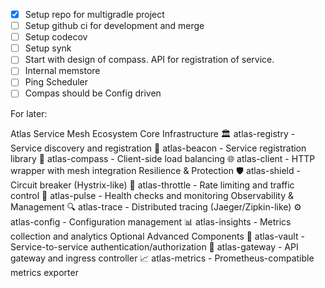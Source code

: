- [X] Setup repo for multigradle project
- [ ] Setup github ci for development and merge
- [ ] Setup codecov
- [ ] Setup synk
- [ ] Start with design of compass. API for registration of service.
- [ ] Internal memstore
- [ ] Ping Scheduler
- [ ] Compas should be Config driven

For later:

Atlas Service Mesh Ecosystem
Core Infrastructure
🏛️ atlas-registry - Service discovery and registration
📡 atlas-beacon - Service registration library
🧭 atlas-compass - Client-side load balancing
🌐 atlas-client - HTTP wrapper with mesh integration
Resilience & Protection
🛡️ atlas-shield - Circuit breaker (Hystrix-like)
🚦 atlas-throttle - Rate limiting and traffic control
💓 atlas-pulse - Health checks and monitoring
Observability & Management
🔍 atlas-trace - Distributed tracing (Jaeger/Zipkin-like)
⚙️ atlas-config - Configuration management
📊 atlas-insights - Metrics collection and analytics
Optional Advanced Components
🔐 atlas-vault - Service-to-service authentication/authorization
🚪 atlas-gateway - API gateway and ingress controller
📈 atlas-metrics - Prometheus-compatible metrics exporter